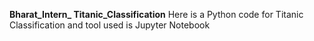 **Bharat_Intern_ 
      Titanic_Classification**
Here is a Python code for Titanic Classification and tool used is Jupyter Notebook
